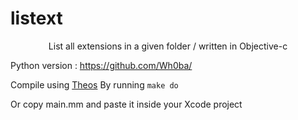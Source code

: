 # listext

<p align=center>List all extensions in a given folder / written in Objective-c</p>

Python version : https://github.com/Wh0ba/




Compile using [Theos](https://github.com/theos/theos)
By running `make do`

Or copy main.mm and paste it inside your Xcode project 